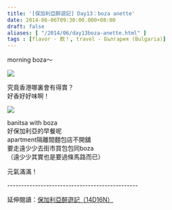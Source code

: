 ```yaml
---
title: '[保加利亞醉遊記] Day13：boza anette'
date: 2014-06-06T09:30:00.000+08:00
draft: false
aliases: [ "/2014/06/day13boza-anette.html" ]
tags : [flavor - 飲！, travel - България (Bulgaria)]
---
```


morning boza～  

![](/images/bulgaria13a1.jpg)

究竟香港哪裏會有得賣？  
好香好好味啊！  

![](/images/bulgaria13a.jpg)

banitsa with boza  
好保加利亞的早餐呢  
apartment隔離間麵包店不開舖  
要走遠少少去街市買包包同boza  
（遠少少其實也是要過條馬路而已）  
  
元氣滿滿！  
  
\-----------------------------------------------  
  
延伸閱讀：[保加利亞醉遊記（14D16N）](https://hidie.net/bulgaria14d16n/)
